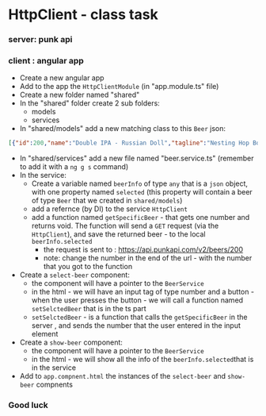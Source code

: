 # HttpClient - class task
### server: punk api
### client : angular app
* Create a new angular app
* Add to the app the `HttpClientModule` (in "app.module.ts" file)
* Create a new folder named "shared"
* In the "shared" folder create 2 sub folders:
    * models
    * services
* In "shared/models" add a new matching class to this `Beer` json:
```json
[{"id":200,"name":"Double IPA - Russian Doll","tagline":"Nesting Hop Bomb.","first_brewed":"08/2014","description":"The levels of hops vary throughout the range. We love hops, so all four beers are big, bitter badasses, but by tweaking the amount of each hop used later in the boil and during dry- hopping, we can balance the malty backbone with some unexpected flavours. Simcoe is used in the whirlpool for all four beers, and yet still lends different characters to each.","image_url":"https://images.punkapi.com/v2/200.png","abv":8,"ibu":85,"target_fg":1013,"target_og":1074,"ebc":35,"srm":17.5,"ph":5.2,"attenuation_level":82.4,"volume":{"value":20,"unit":"liters"},"boil_volume":{"value":25,"unit":"liters"},"method":{"mash_temp":[{"temp":{"value":65,"unit":"celsius"},"duration":85}],"fermentation":{"temp":{"value":19,"unit":"celsius"}},"twist":null},"ingredients":{"malt":[{"name":"Extra Pale","amount":{"value":6.75,"unit":"kilograms"}},{"name":"Caramalt","amount":{"value":0.06,"unit":"kilograms"}},{"name":"Dark Crystal","amount":{"value":0.06,"unit":"kilograms"}}],"hops":[{"name":"Centennial","amount":{"value":25,"unit":"grams"},"add":"start","attribute":"bitter"},{"name":"Cascade","amount":{"value":12.5,"unit":"grams"},"add":"middle","attribute":"flavour"},{"name":"Citra","amount":{"value":12.5,"unit":"grams"},"add":"middle","attribute":"flavour"},{"name":"Simcoe","amount":{"value":25,"unit":"grams"},"add":"end","attribute":"flavour"},{"name":"Citra","amount":{"value":12.5,"unit":"grams"},"add":"end","attribute":"flavour"},{"name":"Cascade","amount":{"value":25,"unit":"grams"},"add":"end","attribute":"flavour"},{"name":"Simcoe","amount":{"value":87.5,"unit":"grams"},"add":"dry hop","attribute":"aroma"},{"name":"Cascade","amount":{"value":100,"unit":"grams"},"add":"dry hop","attribute":"aroma"},{"name":"Centennial","amount":{"value":87.5,"unit":"grams"},"add":"dry hop","attribute":"aroma"},{"name":"Citra","amount":{"value":112.5,"unit":"grams"},"add":"dry hop","attribute":"aroma"}],"yeast":"Wyeast 1056 - American Ale™"},"food_pairing":["Strong cheddar fondue","Pork chops with spicy orange marmalade","Rich crème brûlée"],"brewers_tips":"Create balance through experimentation with the hop amounts and malt backbone.","contributed_by":"Sam Mason <samjbmason>"}]
```
* In "shared/services" add a new file named "beer.service.ts" (remember to add it with a `ng g s` command)
* In the service:
    * Create a variable named `beerInfo` of type `any` that is a `json` object, with one property named `selected` (this property will contain a beer of type `Beer` that we created in  `shared/models`)
    * add a refernce (by DI) to the service `HttpClient`
    * add a function named `getSpecificBeer` - that gets one number and returns void. The function will send a `GET` request (via the `HttpClient`), and save the returned beer - to the local `beerInfo.selected`
        * the request is sent to : https://api.punkapi.com/v2/beers/200
        * note: change the number in the end of the url - with the number that you got to the function
* Create a `select-beer` component:
    * the component will have a pointer to the `BeerService`
    * in the html - we will have an input tag of type number and a button - when the user presses the button - we will call a function named `setSelctedBeer` that is in the ts part
    * `setSelctedBeer` - is a function that calls the `getSpecificBeer` in the server , and sends the number that the user entered in the input element
* Create a `show-beer` component:
    * the component will have a pointer to the `BeerService`
    * in the html - we will show all the info of the `beerInfo.selected`that is in the service
* Add to `app.compnent.html` the instances of the `select-beer` and `show-beer` compnents


### Good luck